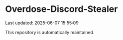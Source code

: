 # Overdose-Discord-Stealer

Last updated: 2025-06-07 15:55:09

This repository is automatically maintained.
